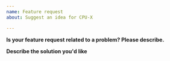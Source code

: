 ```yaml
---
name: Feature request
about: Suggest an idea for CPU-X

---
```


<!-- Be aware about the future of this project if you request a new feature:
https://github.com/TheTumultuousUnicornOfDarkness/CPU-X/wiki/future-of-project -->

**Is your feature request related to a problem? Please describe.**
<!-- A clear and concise description of what the problem is.
E.g. I'm always frustrated when [...] -->

**Describe the solution you'd like**
<!-- A clear and concise description of what you want to happen. -->
